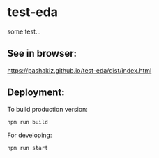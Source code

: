 # test-eda
some test...

## See in browser:
https://pashakiz.github.io/test-eda/dist/index.html

## Deployment:
To build production version:

    npm run build
    
For developing:

    npm run start